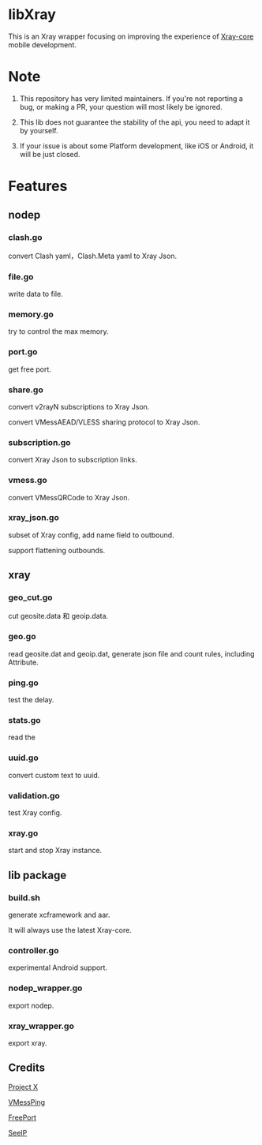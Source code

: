 # libXray

This is an Xray wrapper focusing on improving the experience of [Xray-core](https://github.com/XTLS/Xray-core) mobile development.

# Note

1. This repository has very limited maintainers. If you're not reporting a bug, or making a PR, your question will most likely be ignored.

2. This lib does not guarantee the stability of the api, you need to adapt it by yourself.

3. If your issue is about some Platform development, like iOS or Android, it will be just closed.

# Features

## nodep

### clash.go

convert Clash yaml，Clash.Meta yaml to Xray Json.

### file.go

write data to file.

### memory.go

try to control the max memory.

### port.go

get free port.

### share.go

convert v2rayN subscriptions to Xray Json.

convert VMessAEAD/VLESS sharing protocol to Xray Json.

### subscription.go

convert Xray Json to subscription links.

### vmess.go

convert VMessQRCode to Xray Json.

### xray_json.go

subset of Xray config, add name field to outbound.

support flattening outbounds.

## xray

### geo_cut.go

cut geosite.data 和 geoip.data.

### geo.go

read geosite.dat and geoip.dat, generate json file and count rules, including Attribute.

### ping.go

test the delay.

### stats.go

read the 

### uuid.go

convert custom text to uuid.

### validation.go

test Xray config.

### xray.go

start and stop Xray instance.

## lib package

### build.sh

generate xcframework and aar.

It will always use the latest Xray-core.

### controller.go

experimental Android support.

### nodep_wrapper.go

export nodep.

### xray_wrapper.go

export xray.

## Credits

[Project X](https://github.com/XTLS/Xray-core)

[VMessPing](https://github.com/v2fly/vmessping)

[FreePort](https://github.com/phayes/freeport)

[SeeIP](https://seeip.org/)
